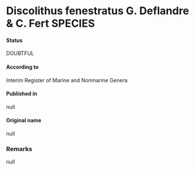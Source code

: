 Discolithus fenestratus G. Deflandre & C. Fert SPECIES
=======

#### Status
DOUBTFUL

#### According to
Interim Register of Marine and Nonmarine Genera

#### Published in
null

#### Original name
null

### Remarks
null